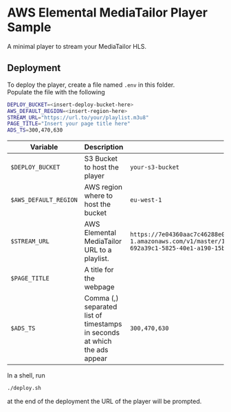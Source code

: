 # AWS Elemental MediaTailor Player Sample

A minimal player to stream your MediaTailor HLS.

## Deployment
To deploy the player, create a file named `.env` in this folder.  
Populate the file with the following 

```bash
DEPLOY_BUCKET=<insert-deploy-bucket-here>
AWS_DEFAULT_REGION=<insert-region-here>
STREAM_URL="https://url.to/your/playlist.m3u8"
PAGE_TITLE="Insert your page title here"
ADS_TS=300,470,630
```

| Variable | Description | Sample |
| --- | --- | --- |
| `$DEPLOY_BUCKET` | S3 Bucket to host the player | `your-s3-bucket` |
| `$AWS_DEFAULT_REGION` | AWS region where to host the bucket | `eu-west-1` |
| `$STREAM_URL` | AWS Elemental MediaTailor URL to a playlist. | `https://7e04360aac7c46288e0fa830d3747bd2.mediatailor.eu-west-1.amazonaws.com/v1/master/17c705d483d32a0dc3058c7390c4e299d563b47c/black-692a39c1-5825-40e1-a190-15bdaf140eae/playlist.m3u8`|
| `$PAGE_TITLE` | A title for the webpage | |
| `$ADS_TS` | Comma (,) separated list of timestamps in seconds at which the ads appear | `300,470,630` |


In a shell, run 
```bash
./deploy.sh
```

at the end of the deployment the URL of the player will be prompted.  
